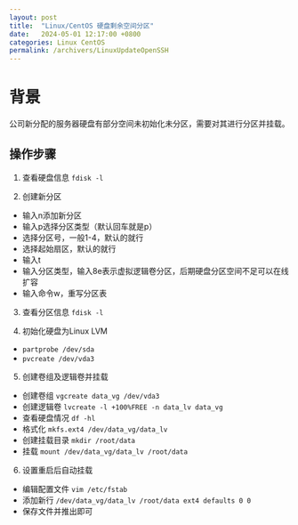 ```yaml
---
layout: post
title:  "Linux/CentOS 硬盘剩余空间分区"
date:   2024-05-01 12:17:00 +0800
categories: Linux CentOS
permalink: /archivers/LinuxUpdateOpenSSH
---
```


# 背景

公司新分配的服务器硬盘有部分空间未初始化未分区，需要对其进行分区并挂载。

## 操作步骤

1. 查看硬盘信息 `fdisk -l`

2. 创建新分区

* 输入n添加新分区
* 输入p选择分区类型（默认回车就是p）
* 选择分区号，一般1-4，默认的就行
* 选择起始扇区，默认的就行
* 输入t
* 输入分区类型，输入8e表示虚拟逻辑卷分区，后期硬盘分区空间不足可以在线扩容
* 输入命令w，重写分区表

3. 查看分区信息 `fdisk -l`

4. 初始化硬盘为Linux LVM

* `partprobe /dev/sda`
* `pvcreate /dev/vda3`

5. 创建卷组及逻辑卷并挂载

* 创建卷组 `vgcreate data_vg /dev/vda3`
* 创建逻辑卷 `lvcreate -l +100%FREE -n data_lv data_vg`
* 查看硬盘情况 `df -hl`
* 格式化 `mkfs.ext4 /dev/data_vg/data_lv`
* 创建挂载目录 `mkdir /root/data`
* 挂载 `mount /dev/data_vg/data_lv /root/data`

6. 设置重启后自动挂载

* 编辑配置文件 `vim /etc/fstab`
* 添加新行 `/dev/data_vg/data_lv /root/data ext4 defaults 0 0`
* 保存文件并推出即可
